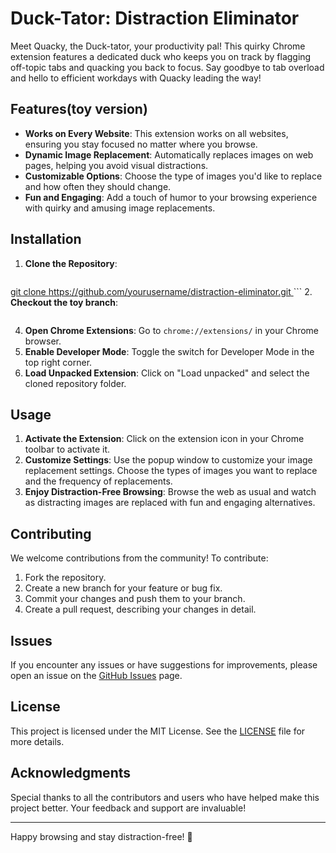 # Duck-Tator: Distraction Eliminator

Meet Quacky, the Duck-tator, your productivity pal! This quirky Chrome extension features a dedicated duck who keeps you on track by flagging off-topic tabs and quacking you back to focus. Say goodbye to tab overload and hello to efficient workdays with Quacky leading the way!

## Features(toy version)

- **Works on Every Website**: This extension works on all websites, ensuring you stay focused no matter where you browse.
- **Dynamic Image Replacement**: Automatically replaces images on web pages, helping you avoid visual distractions.
- **Customizable Options**: Choose the type of images you'd like to replace and how often they should change.
- **Fun and Engaging**: Add a touch of humor to your browsing experience with quirky and amusing image replacements.

## Installation

1. **Clone the Repository**: 
   ```sh
[   git clone https://github.com/yourusername/distraction-eliminator.git
](https://github.com/mistryishan25/Duck-Tator.git)   ```
2. **Checkout the toy branch**:
   ```
  
   ```
4. **Open Chrome Extensions**: 
   Go to `chrome://extensions/` in your Chrome browser.
5. **Enable Developer Mode**: 
   Toggle the switch for Developer Mode in the top right corner.
6. **Load Unpacked Extension**: 
   Click on "Load unpacked" and select the cloned repository folder.

## Usage

1. **Activate the Extension**: 
   Click on the extension icon in your Chrome toolbar to activate it.
2. **Customize Settings**: 
   Use the popup window to customize your image replacement settings. Choose the types of images you want to replace and the frequency of replacements.
3. **Enjoy Distraction-Free Browsing**: 
   Browse the web as usual and watch as distracting images are replaced with fun and engaging alternatives.

## Contributing

We welcome contributions from the community! To contribute:

1. Fork the repository.
2. Create a new branch for your feature or bug fix.
3. Commit your changes and push them to your branch.
4. Create a pull request, describing your changes in detail.

## Issues

If you encounter any issues or have suggestions for improvements, please open an issue on the [GitHub Issues](https://github.com/yourusername/distraction-eliminator/issues) page.

## License

This project is licensed under the MIT License. See the [LICENSE](LICENSE) file for more details.

## Acknowledgments

Special thanks to all the contributors and users who have helped make this project better. Your feedback and support are invaluable!

---

Happy browsing and stay distraction-free! 🎉
